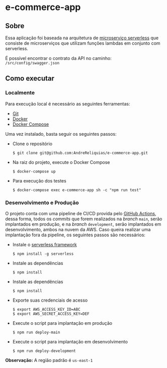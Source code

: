 # e-commerce-app
## Sobre
Essa aplicação foi baseada na arquitetura de [microserviço serverless](https://docs.aws.amazon.com/whitepapers/latest/serverless-multi-tier-architectures-api-gateway-lambda/microservices-with-lambda.html) que consiste de microserviços que utilizam funções lambdas em conjunto com serverless.

É possível encontrar o contrato da API no caminho: `/src/config/swagger.json`
## Como executar
### Localmente
Para execução local é necessário as seguintes ferramentas:
- [Git](https://git-scm.com/downloads)
- [Docker](https://docs.docker.com/engine/install/)
- [Docker Compose](https://docs.docker.com/compose/install/)

Uma vez instalado, basta seguir os seguintes passos:
- Clone o repositório 
  ```
  $ git clone git@github.com:AndreReliquias/e-commerce-app.git
  ```
- Na raiz do projeto, execute o Docker Compose
  ```
  $ docker-compose up
  ```
- Para execução dos testes
  ```
  $ docker-compose exec e-commerce-app sh -c "npm run test"
  ```

### Desenvolvimento e Produção
O projeto conta com uma pipeline de CI/CD provida pelo [GitHub Actions](https://github.com/features/actions), dessa forma, todos os _commits_ que forem realizados na _branch_ `main`, serão implantados em produção, e na _branch_ `development`, serão implantados em desenvolvimento, ambos na nuvem da AWS. Caso queira realizar uma implantação fora da pipeline, os seguintes passos são necessários:
- Instale o [serverless framework](https://www.serverless.com/)
  ```
  $ npm install -g serverless
  ```
- Instale as dependências
  ```
  $ npm install
  ```
- Instale as dependências
  ```
  $ npm install
  ```
- Exporte suas credenciais de acesso
  ```
  $ export AWS_ACCESS_KEY_ID=ABC
  $ export AWS_SECRET_ACCESS_KEY=DEF
  ```
- Execute o script para implantação em produção
  ```
  $ npm run deploy-main
  ```
- Execute o script para implantação em desenvolvimento
  ```
  $ npm run deploy-development
  ```
**Observação:** A região padrão é `us-east-1`